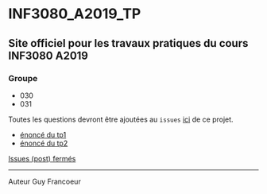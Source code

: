 # INF3080_A2019_TP

## Site officiel pour les travaux pratiques du cours INF3080 A2019

### Groupe 
  + 030
  + 031

Toutes les questions devront être ajoutées au `issues` [ici](https://github.com/guyfrancoeur/INF3080_A2019_TP/issues) de ce projet.

+ [énoncé du tp1](./tp01/tp1.md)
+ [énoncé du tp2](./tp02/tp2.md)

[Issues (post) fermés](https://github.com/guyfrancoeur/INF3080_A2019_TP/issues?q=is%3Aissue+is%3Aclosed)

----
Auteur Guy Francoeur
